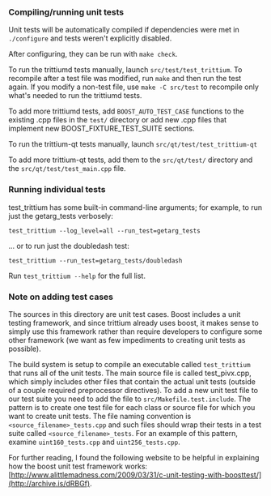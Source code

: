 ### Compiling/running unit tests

Unit tests will be automatically compiled if dependencies were met in `./configure`
and tests weren't explicitly disabled.

After configuring, they can be run with `make check`.

To run the trittiumd tests manually, launch `src/test/test_trittium`. To recompile
after a test file was modified, run `make` and then run the test again. If you
modify a non-test file, use `make -C src/test` to recompile only what's needed
to run the trittiumd tests.

To add more trittiumd tests, add `BOOST_AUTO_TEST_CASE` functions to the existing
.cpp files in the `test/` directory or add new .cpp files that
implement new BOOST_FIXTURE_TEST_SUITE sections.

To run the trittium-qt tests manually, launch `src/qt/test/test_trittium-qt`

To add more trittium-qt tests, add them to the `src/qt/test/` directory and
the `src/qt/test/test_main.cpp` file.

### Running individual tests

test_trittium has some built-in command-line arguments; for
example, to run just the getarg_tests verbosely:

    test_trittium --log_level=all --run_test=getarg_tests

... or to run just the doubledash test:

    test_trittium --run_test=getarg_tests/doubledash

Run `test_trittium --help` for the full list.

### Note on adding test cases

The sources in this directory are unit test cases.  Boost includes a
unit testing framework, and since trittium already uses boost, it makes
sense to simply use this framework rather than require developers to
configure some other framework (we want as few impediments to creating
unit tests as possible).

The build system is setup to compile an executable called `test_trittium`
that runs all of the unit tests.  The main source file is called
test_pivx.cpp, which simply includes other files that contain the
actual unit tests (outside of a couple required preprocessor
directives). To add a new unit test file to our test suite you need
to add the file to `src/Makefile.test.include`. The pattern is to
create one test file for each class or source file for which you want
to create unit tests.  The file naming convention is
`<source_filename>_tests.cpp` and such files should wrap their tests
in a test suite called `<source_filename>_tests`.  For an example of
this pattern, examine `uint160_tests.cpp` and `uint256_tests.cpp`.

For further reading, I found the following website to be helpful in
explaining how the boost unit test framework works:
[http://www.alittlemadness.com/2009/03/31/c-unit-testing-with-boosttest/](http://archive.is/dRBGf).
